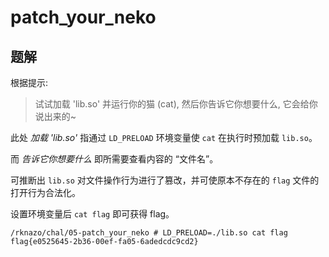 # patch_your_neko

## 题解

根据提示:

> 试试加载 'lib.so' 并运行你的猫 (cat), 然后你告诉它你想要什么, 它会给你说出来的~

此处 *加载 'lib.so'* 指通过 `LD_PRELOAD` 环境变量使 `cat` 在执行时预加载 `lib.so`。

而 *告诉它你想要什么* 即所需要查看内容的 “文件名”。

可推断出 `lib.so` 对文件操作行为进行了篡改，并可使原本不存在的 `flag` 文件的打开行为合法化。

设置环境变量后 `cat flag` 即可获得 flag。

```log
/rknazo/chal/05-patch_your_neko # LD_PRELOAD=./lib.so cat flag
flag{e0525645-2b36-00ef-fa05-6adedcdc9cd2}
```
